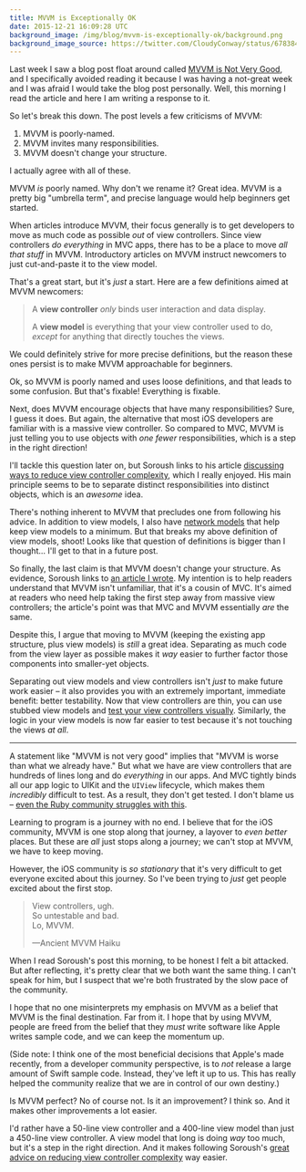 ```yaml
---
title: MVVM is Exceptionally OK
date: 2015-12-21 16:09:28 UTC
background_image: /img/blog/mvvm-is-exceptionally-ok/background.png
background_image_source: https://twitter.com/CloudyConway/status/678384591930048512
---
```


Last week I saw a blog post float around called [MVVM is Not Very Good](http://khanlou.com/2015/12/mvvm-is-not-very-good/), and I specifically avoided reading it because I was having a not-great week and I was afraid I would take the blog post personally. Well, this morning I read the article and here I am writing a response to it.

<!-- more -->

So let's break this down. The post levels a few criticisms of MVVM:

1. MVVM is poorly-named.
2. MVVM invites many responsibilities.
3. MVVM doesn't change your structure.

I actually agree with all of these.

MVVM _is_ poorly named. Why don't we rename it? Great idea. MVVM is a pretty big "umbrella term", and precise language would help beginners get started.

When articles introduce MVVM, their focus generally is to get developers to move as much code as possible _out_ of view controllers. Since view controllers _do everything_ in MVC apps, there has to be a place to move _all that stuff_ in MVVM. Introductory articles on MVVM instruct newcomers to just cut-and-paste it to the view model.

That's a great start, but it's _just_ a start. Here are a few definitions aimed at MVVM newcomers:

> A **view controller** _only_ binds user interaction and data display.
>
> A **view model** is everything that your view controller used to do, _except_ for anything that directly touches the views.
 
We could definitely strive for more precise definitions, but the reason these ones persist is to make MVVM approachable for beginners.

Ok, so MVVM is poorly named and uses loose definitions, and that leads to some confusion. But that's fixable! Everything is fixable.

Next, does MVVM encourage objects that have many responsibilities? Sure, I guess it does. But again, the alternative that most iOS developers are familiar with is a massive view controller. So compared to MVC, MVVM is just telling you to use objects with _one fewer_ responsibilities, which is a step in the right direction!

I'll tackle this question later on, but Soroush links to his article [discussing ways to reduce view controller complexity](http://khanlou.com/2014/09/8-patterns-to-help-you-destroy-massive-view-controller/), which I really enjoyed. His main principle seems to be to separate distinct responsibilities into distinct objects, which is an _awesome_ idea.

There's nothing inherent to MVVM that precludes one from following his advice. In addition to view models, I also have [network models](https://github.com/artsy/eidolon/blob/master/Kiosk/Bid%20Fulfillment/PlaceBidNetworkModel.swift) that help keep view models to a minimum. But that breaks my above definition of view models, shoot! Looks like that question of definitions is bigger than I thought... I'll get to that in a future post.

So finally, the last claim is that MVVM doesn't change your structure. As evidence, Soroush links to [an article I wrote](https://www.objc.io/issues/13-architecture/mvvm/). My intention is to help readers understand that MVVM isn't unfamiliar, that it's a cousin of MVC. It's aimed at readers who need help taking the first step away from massive view controllers; the article's point was that MVC and MVVM essentially _are_ the same.

Despite this, I argue that moving to MVVM (keeping the existing app structure, plus view models) is _still_ a great idea. Separating as much code from the view layer as possible makes it _way_ easier to further factor those components into smaller-yet objects. 

Separating out view models and view controllers isn't _just_ to make future work easier – it also provides you with an extremely important, immediate benefit: better testability. Now that view controllers are thin, you can use stubbed view models and [test your view controllers visually](https://cocoapods.org/pods/Nimble-Snapshots). Similarly, the logic in your view models is now far easier to test because it's not touching the views _at all_.

---

A statement like "MVVM is not very good" implies that "MVVM is worse than what we already have." But what we have are view controllers that are hundreds of lines long and do _everything_ in our apps. And MVC tightly binds all our app logic to UIKit and the `UIView` lifecycle, which makes them _incredibly_ difficult to test. As a result, they don't get tested. I don't blame us – [even the Ruby community struggles with this](https://www.youtube.com/watch?v=VD51AkG8EZw).

Learning to program is a journey with no end. I believe that for the iOS community, MVVM is one stop along that journey, a layover to _even better_ places. But these are _all_ just stops along a journey; we can't stop at MVVM, we have to keep moving.

However, the iOS community is _so stationary_ that it's very difficult to get everyone excited about this journey. So I've been trying to _just_ get people excited about the first stop.

> View controllers, ugh.<br />
> So untestable and bad.<br />
> Lo, MVVM.
>
> —Ancient MVVM Haiku

When I read Soroush's post this morning, to be honest I felt a bit attacked. But after reflecting, it's pretty clear that we both want the same thing. I can't speak for him, but I suspect that we're both frustrated by the slow pace of the community. 

I hope that no one misinterprets my emphasis on MVVM as a belief that MVVM is the final destination. Far from it. I hope that by using MVVM, people are freed from the belief that they _must_ write software like Apple writes sample code, and we can keep the momentum up. 

(Side note: I think one of the most beneficial decisions that Apple's made recently, from a developer community perspective, is to _not_ release a large amount of Swift sample code. Instead, they've left it up to us. This has really helped the community realize that we are in control of our own destiny.)

Is MVVM perfect? No of course not. Is it an improvement? I think so. And it makes other improvements a lot easier. 

I'd rather have a 50-line view controller and a 400-line view model than just a 450-line view controller. A view model that long is doing _way_ too much, but it's a step in the right direction. And it makes following Soroush's [great advice on reducing view controller complexity](http://khanlou.com/2014/09/8-patterns-to-help-you-destroy-massive-view-controller/) way easier.

